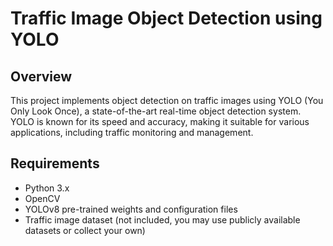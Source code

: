 # Traffic Image Object Detection using YOLO

## Overview
This project implements object detection on traffic images using YOLO (You Only Look Once), a state-of-the-art real-time object detection system. YOLO is known for its speed and accuracy, making it suitable for various applications, including traffic monitoring and management.

## Requirements
- Python 3.x
- OpenCV
- YOLOv8 pre-trained weights and configuration files
- Traffic image dataset (not included, you may use publicly available datasets or collect your own)


